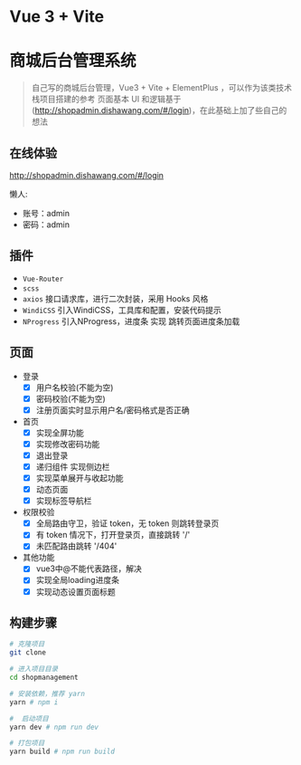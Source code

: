 # Vue 3 + Vite

# 商城后台管理系统
> 自己写的商城后台管理，Vue3  + Vite + ElementPlus ，可以作为该类技术栈项目搭建的参考
> 页面基本 UI 和逻辑基于(http://shopadmin.dishawang.com/#/login)，在此基础上加了些自己的想法

## 在线体验
http://shopadmin.dishawang.com/#/login

懒人:
* 账号：admin
* 密码：admin

## 插件
* `Vue-Router`
* `scss`
* `axios` 接口请求库，进行二次封装，采用 Hooks 风格
* `WindiCSS` 引入WindiCSS，工具库和配置，安装代码提示
* `NProgress`  引入NProgress，进度条 实现 跳转页面进度条加载

## 页面
* 登录
  - [x] 用户名校验(不能为空)
  - [x] 密码校验(不能为空)
  - [x] 注册页面实时显示用户名/密码格式是否正确
* 首页
  - [x] 实现全屏功能
  - [x] 实现修改密码功能
  - [x] 退出登录
  - [x] 递归组件 实现侧边栏
  - [x] 实现菜单展开与收起功能
  - [x] 动态页面
  - [x] 实现标签导航栏
* 权限校验
  - [x] 全局路由守卫，验证 token，无 token 则跳转登录页
  - [x] 有 token 情况下，打开登录页，直接跳转 '/'
  - [x] 未匹配路由跳转 '/404'
* 其他功能
  - [x] vue3中@不能代表路径，解决
  - [x] 实现全局loading进度条
  - [x] 实现动态设置页面标题
## 构建步骤
``` bash
# 克隆项目
git clone  

# 进入项目目录
cd shopmanagement

# 安装依赖，推荐 yarn
yarn # npm i

#  启动项目
yarn dev # npm run dev

# 打包项目
yarn build # npm run build
